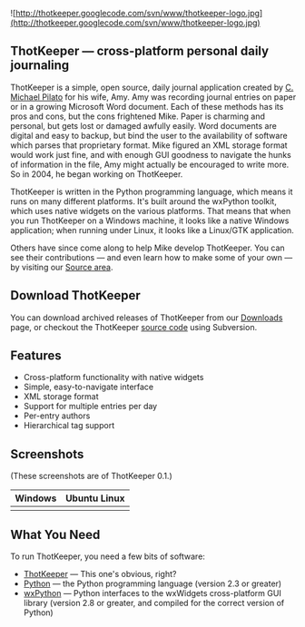 ![http://thotkeeper.googlecode.com/svn/www/thotkeeper-logo.jpg](http://thotkeeper.googlecode.com/svn/www/thotkeeper-logo.jpg)

## ThotKeeper — cross-platform personal daily journaling ##

ThotKeeper is a simple, open source, daily journal application created
by [C. Michael Pilato](http://www.cmichaelpilato.com) for his wife,
Amy. Amy was recording journal entries on paper or in a growing
Microsoft Word document. Each of these methods has its pros and cons,
but the cons frightened Mike. Paper is charming and personal, but gets
lost or damaged awfully easily. Word documents are digital and easy to
backup, but bind the user to the availability of software which parses
that proprietary format. Mike figured an XML storage format would work
just fine, and with enough GUI goodness to navigate the hunks of
information in the file, Amy might actually be encouraged to write
more. So in 2004, he began working on ThotKeeper.

ThotKeeper is written in the Python programming language, which means
it runs on many different platforms. It's built around the wxPython
toolkit, which uses native widgets on the various platforms. That
means that when you run ThotKeeper on a Windows machine, it looks like
a native Windows application; when running under Linux, it looks like
a Linux/GTK application.

Others have since come along to help Mike develop ThotKeeper. You can
see their contributions — and even learn how to make some of your own
— by visiting our [Source
area](http://code.google.com/p/thotkeeper/source/checkout).

## Download ThotKeeper ##

You can download archived releases of ThotKeeper from our
[Downloads](Downloads.md) page, or checkout the ThotKeeper [source
code](http://code.google.com/p/thotkeeper/source/checkout) using
Subversion.

## Features ##

  * Cross-platform functionality with native widgets
  * Simple, easy-to-navigate interface
  * XML storage format
  * Support for multiple entries per day
  * Per-entry authors
  * Hierarchical tag support

## Screenshots ##

(These screenshots are of ThotKeeper 0.1.)

| **Windows** | **Ubuntu Linux** |
|:------------|:-----------------|
| ![![](http://thotkeeper.googlecode.com/svn/www/thotkeeper-win32-thumb.jpg)](http://thotkeeper.googlecode.com/svn/www/thotkeeper-win32.jpg) | ![![](http://thotkeeper.googlecode.com/svn/www/thotkeeper-linux-thumb.jpg)](http://thotkeeper.googlecode.com/svn/www/thotkeeper-linux.jpg) |

## What You Need ##

To run ThotKeeper, you need a few bits of software:

  * [ThotKeeper](http://code.google.com/p/thotkeeper/downloads/list) —
    This one's obvious, right?
  * [Python](http://www.python.org/) — the Python programming language
    (version 2.3 or greater)
  * [wxPython](http://www.wxpython.org/) — Python interfaces to the
    wxWidgets cross-platform GUI library (version 2.8 or greater, and
    compiled for the correct version of Python)